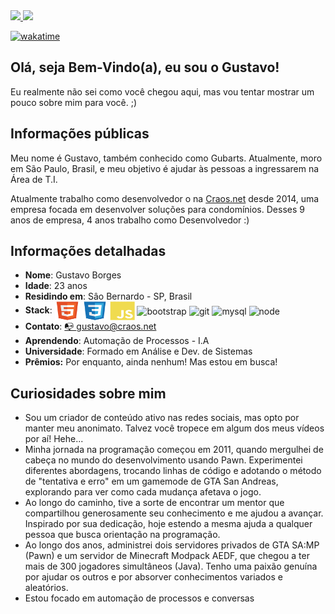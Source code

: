 <div>
    <a target='_blank' href="https://instagram.com/gubarts">
        <img src="https://img.shields.io/badge/Instagram-E4405F?style=for-the-badge&logo=instagram&logoColor=white">
    </a>
    <a target='_blank' href="https://linkedin.com/in/gubleo">
        <img src="https://img.shields.io/badge/LinkedIn-0077B5?style=for-the-badge&logo=linkedin&logoColor=white">
    </a>
</div>

  [![wakatime](https://wakatime.com/badge/user/cecdfd92-de2e-4590-84ab-d8f8fa1145d2.svg)](https://wakatime.com/@cecdfd92-de2e-4590-84ab-d8f8fa1145d2)



## Olá, seja Bem-Vindo(a), eu sou o Gustavo!

Eu realmente não sei como você chegou aqui, mas vou tentar mostrar um pouco sobre mim para você. ;)

## Informações públicas

Meu nome é Gustavo, também conhecido como Gubarts. Atualmente, moro em São Paulo, Brasil, e meu objetivo é ajudar às pessoas a ingressarem na Área de T.I.

Atualmente trabalho como desenvolvedor o na [Craos.net](https://craos.net) desde 2014, uma empresa focada em desenvolver soluções para condomínios. Desses 9 anos de empresa, 4 anos trabalho como Desenvolvedor :)

## Informações detalhadas

* **Nome**: Gustavo Borges
* **Idade**: 23 anos
* **Residindo em**: Sâo Bernardo - SP, Brasil
* **Stack**:
  <img align="center" height="30" width="40" alt="html" src="https://raw.githubusercontent.com/devicons/devicon/master/icons/html5/html5-original.svg"/>
  <img align="center" height="30" width="40" alt="css" src="https://raw.githubusercontent.com/devicons/devicon/master/icons/css3/css3-original.svg"/>
  <img align="center" height="30" width="40" alt="JavaScript" src="https://raw.githubusercontent.com/devicons/devicon/master/icons/javascript/javascript-plain.svg"/>
  <img align="center" height="30" width="40" alt="bootstrap" src = "https://icongr.am/devicon/bootstrap-plain.svg?size=128&color=8402ca"/>
  <img align="center" height="30" width="40" alt="git" src = "https://icongr.am/devicon/git-original.svg?size=128&color=8402ca"/>
  <img align="center" height="30" width="40" alt="mysql" src = "https://icongr.am/devicon/postgresql-original.svg?size=128&color=8402ca"/>
  <img align="center" height="30" width="40" alt="node" src = "https://icongr.am/devicon/nodejs-original.svg?size=128&color=8402ca"/>
* **Contato**: <a href="mailto:gustavo@craos.net">📭 gustavo@craos.net</a>
* **Aprendendo**: Automação de Processos - I.A
* **Universidade**: Formado em Análise e Dev. de Sistemas
* **Prêmios:** Por enquanto, ainda nenhum! Mas estou em busca!

## Curiosidades sobre mim

* Sou um criador de conteúdo ativo nas redes sociais, mas opto por manter meu anonimato. Talvez você tropece em algum dos meus vídeos por aí! Hehe...
* Minha jornada na programação começou em 2011, quando mergulhei de cabeça no mundo do desenvolvimento usando Pawn. Experimentei diferentes abordagens, trocando linhas de código e adotando o método de "tentativa e erro" em um gamemode de GTA San Andreas, explorando para ver como cada mudança afetava o jogo.
* Ao longo do caminho, tive a sorte de encontrar um mentor que compartilhou generosamente seu conhecimento e me ajudou a avançar. Inspirado por sua dedicação, hoje estendo a mesma ajuda a qualquer pessoa que busca orientação na programação.
* Ao longo dos anos, administrei dois servidores privados de GTA SA:MP (Pawn) e um servidor de Minecraft Modpack AEDF, que chegou a ter mais de 300 jogadores simultâneos (Java).
Tenho uma paixão genuína por ajudar os outros e por absorver conhecimentos variados e aleatórios.
* Estou focado em automação de processos e conversas
  

